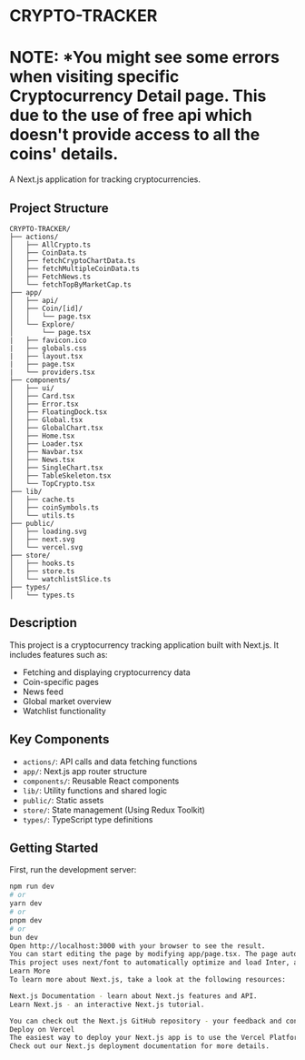 # CRYPTO-TRACKER
# NOTE: *You might see some errors when visiting specific Cryptocurrency Detail page. This due to the use of free api which doesn't provide access to all the coins' details.
A Next.js application for tracking cryptocurrencies.

## Project Structure
```
CRYPTO-TRACKER/
├── actions/
│   ├── AllCrypto.ts
│   ├── CoinData.ts
│   ├── fetchCryptoChartData.ts
│   ├── fetchMultipleCoinData.ts
│   ├── FetchNews.ts
│   └── fetchTopByMarketCap.ts
├── app/
│   ├── api/
│   ├── Coin/[id]/
│   │   └── page.tsx
│   └── Explore/
│       └── page.tsx
|   ├── favicon.ico
|   ├── globals.css
|   ├── layout.tsx
|   ├── page.tsx
|   └── providers.tsx
├── components/
│   ├── ui/
│   ├── Card.tsx
│   ├── Error.tsx
│   ├── FloatingDock.tsx
│   ├── Global.tsx
│   ├── GlobalChart.tsx
│   ├── Home.tsx
│   ├── Loader.tsx
│   ├── Navbar.tsx
│   ├── News.tsx
│   ├── SingleChart.tsx
│   ├── TableSkeleton.tsx
│   └── TopCrypto.tsx
├── lib/
│   ├── cache.ts
│   ├── coinSymbols.ts
│   └── utils.ts
├── public/
│   ├── loading.svg
│   ├── next.svg
│   └── vercel.svg
├── store/
│   ├── hooks.ts
│   ├── store.ts
│   └── watchlistSlice.ts
├── types/
│   └── types.ts
```
## Description

This project is a cryptocurrency tracking application built with Next.js. It includes features such as:

- Fetching and displaying cryptocurrency data
- Coin-specific pages
- News feed
- Global market overview
- Watchlist functionality

## Key Components

- `actions/`: API calls and data fetching functions
- `app/`: Next.js app router structure
- `components/`: Reusable React components
- `lib/`: Utility functions and shared logic
- `public/`: Static assets
- `store/`: State management (Using Redux Toolkit)
- `types/`: TypeScript type definitions

## Getting Started

First, run the development server:

```bash
npm run dev
# or
yarn dev
# or
pnpm dev
# or
bun dev
Open http://localhost:3000 with your browser to see the result.
You can start editing the page by modifying app/page.tsx. The page auto-updates as you edit the file.
This project uses next/font to automatically optimize and load Inter, a custom Google Font.
Learn More
To learn more about Next.js, take a look at the following resources:

Next.js Documentation - learn about Next.js features and API.
Learn Next.js - an interactive Next.js tutorial.

You can check out the Next.js GitHub repository - your feedback and contributions are welcome!
Deploy on Vercel
The easiest way to deploy your Next.js app is to use the Vercel Platform from the creators of Next.js.
Check out our Next.js deployment documentation for more details.
